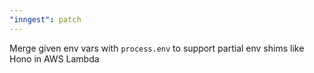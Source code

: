 ```yaml
---
"inngest": patch
---
```


Merge given env vars with `process.env` to support partial env shims like Hono in AWS Lambda
